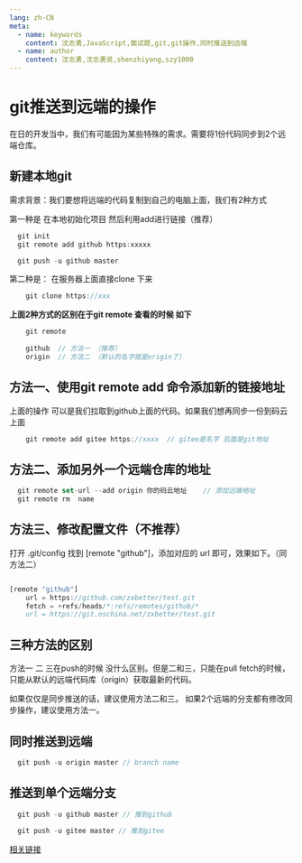 ```yaml
---
lang: zh-CN
meta:
  - name: keywords
    content: 沈志勇,JavaScript,面试题,git,git操作,同时推送到远端
  - name: author
    content: 沈志勇,沈志勇说,shenzhiyong,szy1000
---
```


# git推送到远端的操作

在日的开发当中，我们有可能因为某些特殊的需求。需要将1份代码同步到2个远端仓库。


## 新建本地git

需求背景：我们要想将远端的代码复制到自己的电脑上面，我们有2种方式

第一种是 在本地初始化项目 然后利用add进行链接（推荐）
```javascript
  git init
  git remote add github https:xxxxx 

  git push -u github master
```

第二种是： 在服务器上面直接clone 下来

```javascript
    git clone https://xxx
```

**上面2种方式的区别在于git remote 查看的时候 如下**

```javascript
    git remote
    
    github  // 方法一 （推荐）
    origin  // 方法二 （默认的名字就是origin了）
```



## 方法一、使用git remote add 命令添加新的链接地址

上面的操作 可以是我们拉取到github上面的代码。如果我们想再同步一份到码云上面

```javascript
    git remote add gitee https://xxxx  // gitee是名字 后面是git地址

```



## 方法二、添加另外一个远端仓库的地址

```javascript
  git remote set-url --add origin 你的码云地址	// 添加远端地址
  git remote rm  name
```

## 方法三、修改配置文件（不推荐）

打开 .git/config 找到 [remote "github"]，添加对应的 url 即可，效果如下。（同方法二）

```javascript

[remote "github"]
    url = https://github.com/zxbetter/test.git
    fetch = +refs/heads/*:refs/remotes/github/*
    url = https://git.oschina.net/zxbetter/test.git


```

## 三种方法的区别

方法一 二 三在push的时候 没什么区别。但是二和三，只能在pull fetch的时候，只能从默认的远端代码库（origin）获取最新的代码。

如果仅仅是同步推送的话，建议使用方法二和三。 如果2个远端的分支都有修改同步操作，建议使用方法一。

## 同时推送到远端


```javascript
  git push -u origin master // branch name
```

## 推送到单个远端分支

```javascript
  git push -u github master // 推到github
  
  git push -u gitee master // 推到gitee
```





[相关链接](https://segmentfault.com/a/1190000011294144)

<contact></contact>


